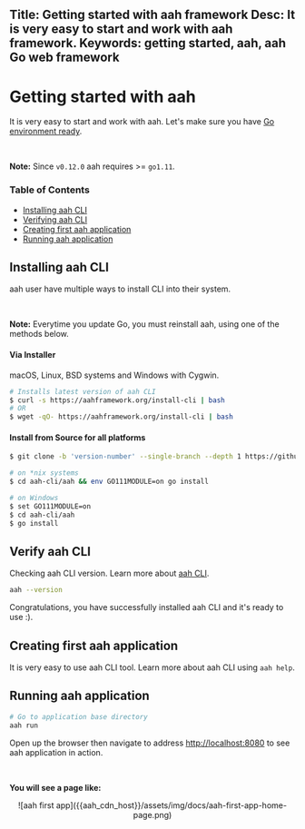 Title: Getting started with aah framework
Desc: It is very easy to start and work with aah framework.
Keywords: getting started, aah, aah Go web framework
---
# Getting started with aah

It is very easy to start and work with aah. Let's make sure you have [Go environment ready](prerequisites.html).

<br>
<div class="alert alert-info-blue">
<p><strong>Note:</strong> Since <code>v0.12.0</code> aah requires >= <code>go1.11</code>.</p>
</div>

### Table of Contents

  * [Installing aah CLI](#installing-aah-cli)
  * [Verifying aah CLI](#verify-aah-cli)
  * [Creating first aah application](#creating-first-aah-application)
  * [Running aah application](#running-aah-application)

## Installing aah CLI

aah user have multiple ways to install CLI into their system.

<br>
<div class="alert alert-info-blue">
<p><strong>Note:</strong> Everytime you update Go, you must reinstall aah, using one of the methods below.</p>
</div>

#### Via Installer

macOS, Linux, BSD systems and Windows with Cygwin.

```bash
# Installs latest version of aah CLI
$ curl -s https://aahframework.org/install-cli | bash
# OR
$ wget -qO- https://aahframework.org/install-cli | bash
```

#### Install from Source for all platforms

```bash
$ git clone -b 'version-number' --single-branch --depth 1 https://github.com/go-aah/tools.git aah-cli

# on *nix systems
$ cd aah-cli/aah && env GO111MODULE=on go install

# on Windows
$ set GO111MODULE=on 
$ cd aah-cli/aah
$ go install
```

## Verify aah CLI

Checking aah CLI version. Learn more about [aah CLI](aah-cli-tool.html).

```bash
aah --version
```

Congratulations, you have successfully installed aah CLI and it's ready to use :).

## Creating first aah application

It is very easy to use aah CLI tool. Learn more about aah CLI using `aah help`.

<script src="https://asciinema.org/a/hz07lUuceCmDxdfMfjrv7nJhr.js" id="asciicast-hz07lUuceCmDxdfMfjrv7nJhr" data-speed="2" data-theme="monokai" data-rows="22" async></script>

## Running aah application

```bash
# Go to application base directory
aah run
```

<script src="https://asciinema.org/a/pBDbLienJ9FzgFFoXKMDKT5Jn.js" id="asciicast-pBDbLienJ9FzgFFoXKMDKT5Jn" data-speed="2" data-theme="monokai" data-rows="30" async></script>

Open up the browser then navigate to address [http://localhost:8080](http://localhost:8080) to see aah application in action.

<br>

**You will see a page like:**

<center>![aah first app]({{aah_cdn_host}}/assets/img/docs/aah-first-app-home-page.png)</center>
